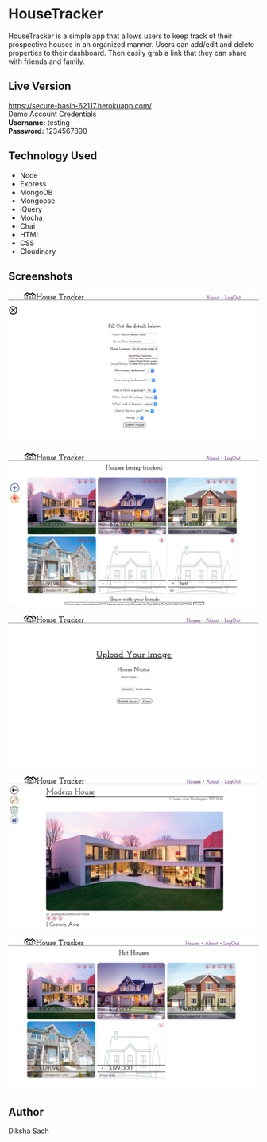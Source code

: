 # HouseTracker
HouseTracker is a simple app that allows users to keep track of their prospective houses in an organized manner. 
Users can add/edit and delete properties to their dashboard. Then easily grab a link that they can share with friends and family.
## Live Version
https://secure-basin-62117.herokuapp.com/  
Demo Account Credentials  
**Username:** testing  
**Password:** 1234567890
## Technology Used
* Node
* Express
* MongoDB
* Mongoose
* jQuery
* Mocha
* Chai
* HTML
* CSS
* Cloudinary
## Screenshots

![My image](https://github.com/DikshaSach/HouseTracker/blob/master/public/images/Screenshot1.png) 

![My image](https://github.com/DikshaSach/HouseTracker/blob/master/public/images/Screenshot2.png)  

![My image](https://github.com/DikshaSach/HouseTracker/blob/master/public/images/Screenshot3.png)

![My image](https://github.com/DikshaSach/HouseTracker/blob/master/public/images/Screenshot4.png)

![My image](https://github.com/DikshaSach/HouseTracker/blob/master/public/images/Screenshot5.png) 
## Author
Diksha Sach
